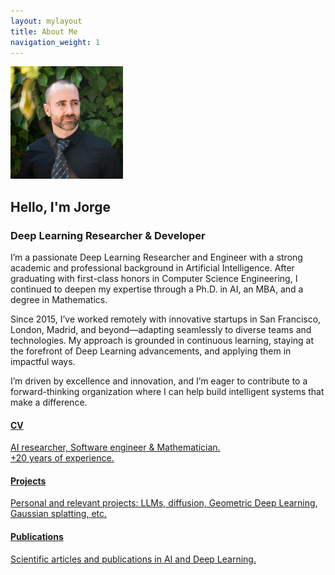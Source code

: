 ```yaml
---
layout: mylayout
title: About Me
navigation_weight: 1
---
```


<div class="hero-section hero-section-about">
  <div class="hero-section-inner with-image">
    <div>
    <img src="/assets/me2021.jpg" width="180" alt="Jorge's photo"/>
    <h2>Hello, I'm Jorge</h2>
    <h3>Deep Learning Researcher & Developer</h3>
    <p>I’m a passionate Deep Learning Researcher and Engineer with a strong academic and professional background in Artificial Intelligence. After graduating with first-class honors in Computer Science Engineering, I continued to deepen my expertise through a Ph.D. in AI, an MBA, and a degree in Mathematics.</p>
    <p>Since 2015, I’ve worked remotely with innovative startups in San Francisco, London, Madrid, and beyond—adapting seamlessly to diverse teams and technologies. My approach is grounded in continuous learning, staying at the forefront of Deep Learning advancements, and applying them in impactful ways.</p>
    <p>I’m driven by excellence and innovation, and I’m eager to contribute to a forward-thinking organization where I can help build intelligent systems that make a difference.</p>
  </div>
  </div>
</div>

<div class="main-sections">
  <a class="section-card section-link background-cv" href="/cv.html">
    <h4>CV</h4>
    <p>AI researcher, Software engineer & Mathematician.<br>+20 years of experience.</p>
  </a>
  <a class="section-card section-link background-projects" href="/research_projects.html">
    <h4>Projects</h4>
    <p>Personal and relevant projects: LLMs, diffusion, Geometric Deep Learning, Gaussian splatting, etc.</p>
  </a>
  <a class="section-card section-link background-pubs" href="/publications.html">
    <h4>Publications</h4>
    <p>Scientific articles and publications in AI and Deep Learning.</p>
  </a>
</div>